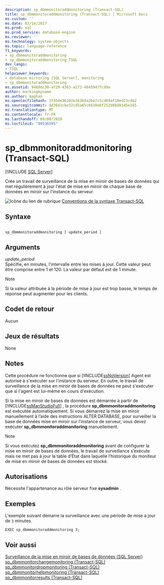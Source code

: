 ```yaml
---
description: sp_dbmmonitoraddmonitoring (Transact-SQL)
title: sp_dbmmonitoraddmonitoring (Transact-SQL) | Microsoft Docs
ms.custom: ''
ms.date: 03/14/2017
ms.prod: sql
ms.prod_service: database-engine
ms.reviewer: ''
ms.technology: system-objects
ms.topic: language-reference
f1_keywords:
- sp_dbmmonitoraddmonitoring
- sp_dbmmonitoraddmonitoring_TSQL
dev_langs:
- TSQL
helpviewer_keywords:
- database mirroring [SQL Server], monitoring
- sp_dbmmonitoraddmonitoring
ms.assetid: 9489dc30-af29-4363-a172-4645947fc95e
author: markingmyname
ms.author: maghan
ms.openlocfilehash: 3fd54e36102e163bda2ba7c5cd69af18ed23c4b2
ms.sourcegitcommit: dd36d1cbe32cd5a65c6638e8f252b0bd8145e165
ms.translationtype: MT
ms.contentlocale: fr-FR
ms.lasthandoff: 09/08/2020
ms.locfileid: "89536595"
---
```

# <a name="sp_dbmmonitoraddmonitoring-transact-sql"></a>sp_dbmmonitoraddmonitoring (Transact-SQL)
[!INCLUDE [SQL Server](../../includes/applies-to-version/sqlserver.md)]

  Crée un travail de surveillance de la mise en miroir de bases de données qui met régulièrement à jour l'état de mise en miroir de chaque base de données en miroir sur l'instance du serveur.  
  
 ![Icône du lien de rubrique](../../database-engine/configure-windows/media/topic-link.gif "Icône du lien de rubrique") [Conventions de la syntaxe Transact-SQL](../../t-sql/language-elements/transact-sql-syntax-conventions-transact-sql.md)  
  
## <a name="syntax"></a>Syntaxe  
  
```  
  
sp_dbmmonitoraddmonitoring [ update_period ]  
```  
  
## <a name="arguments"></a>Arguments  
 *update_period*  
 Spécifie, en minutes, l'intervalle entre les mises à jour. Cette valeur peut être comprise entre 1 et 120. La valeur par défaut est de 1 minute.  
  
> [!NOTE]  
>  Si la valeur attribuée à la période de mise à jour est trop basse, le temps de réponse peut augmenter pour les clients.  
  
## <a name="return-code-values"></a>Codet de retour  
 Aucun  
  
## <a name="result-sets"></a>Jeux de résultats  
 None  
  
## <a name="remarks"></a>Notes  
 Cette procédure ne fonctionne que si [!INCLUDE[ssNoVersion](../../includes/ssnoversion-md.md)] Agent est autorisé à s'exécuter sur l'instance du serveur. En outre, le travail de surveillance de la mise en miroir de bases de données ne peut s'exécuter que si l'agent est lui-même en cours d'exécution.  
  
 Si la mise en miroir de bases de données est démarrée à partir de [!INCLUDE[ssManStudioFull](../../includes/ssmanstudiofull-md.md)] , la procédure **sp_dbmmonitoraddmonitoring** est exécutée automatiquement. Si vous démarrez la mise en miroir manuellement à l’aide des instructions ALTER DATABASE, pour surveiller la base de données mise en miroir sur l’instance de serveur, vous devez exécuter **sp_dbmmonitoraddmonitoring** manuellement.  
  
> [!NOTE]  
>  Si vous exécutez **sp_dbmmonitoraddmonitoring** avant de configurer la mise en miroir de bases de données, le travail de surveillance s’exécute mais ne met pas à jour la table d’État dans laquelle l’historique du moniteur de mise en miroir de bases de données est stocké.  
  
## <a name="permissions"></a>Autorisations  
 Nécessite l'appartenance au rôle serveur fixe **sysadmin** .  
  
## <a name="examples"></a>Exemples  
 L'exemple suivant démarre la surveillance avec une période de mise à jour de `3` minutes.  
  
```  
EXEC sp_dbmmonitoraddmonitoring 3;  
```  
  
## <a name="see-also"></a>Voir aussi  
 [Surveillance de la mise en miroir de bases de données &#40;SQL Server&#41;](../../database-engine/database-mirroring/monitoring-database-mirroring-sql-server.md)   
 [sp_dbmmonitorchangemonitoring &#40;Transact-SQL&#41;](../../relational-databases/system-stored-procedures/sp-dbmmonitorchangemonitoring-transact-sql.md)   
 [sp_dbmmonitordropmonitoring &#40;Transact-SQL&#41;](../../relational-databases/system-stored-procedures/sp-dbmmonitordropmonitoring-transact-sql.md)   
 [sp_dbmmonitorhelpmonitoring &#40;Transact-SQL&#41;](../../relational-databases/system-stored-procedures/sp-dbmmonitorhelpmonitoring-transact-sql.md)   
 [sp_dbmmonitorresults &#40;Transact-SQL&#41;](../../relational-databases/system-stored-procedures/sp-dbmmonitorresults-transact-sql.md)  
  
  
